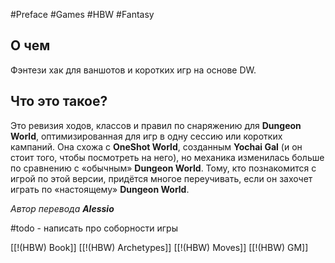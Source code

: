 #Preface #Games #HBW #Fantasy

## О чем
Фэнтези хак для ваншотов и коротких игр на основе DW.

## Что это такое? 
Это ревизия ходов, классов и правил по снаряжению для **Dungeon World**, оптимизированная для игр в одну сессию или коротких кампаний. Она схожа с **OneShot World**, созданным **Yochai Gal** (и он стоит того, чтобы посмотреть на него), но механика изменилась больше по сравнению с «обычным» **Dungeon World**. Тому, кто познакомится с игрой по этой версии, придётся многое переучивать, если он захочет играть по «настоящему» **Dungeon World**.

*Автор перевода **Alessio***

#todo - написать про соборности игры

[[!(HBW) Book]]
[[!(HBW) Archetypes]]
[[!(HBW) Moves]]
[[!(HBW) GM]]

